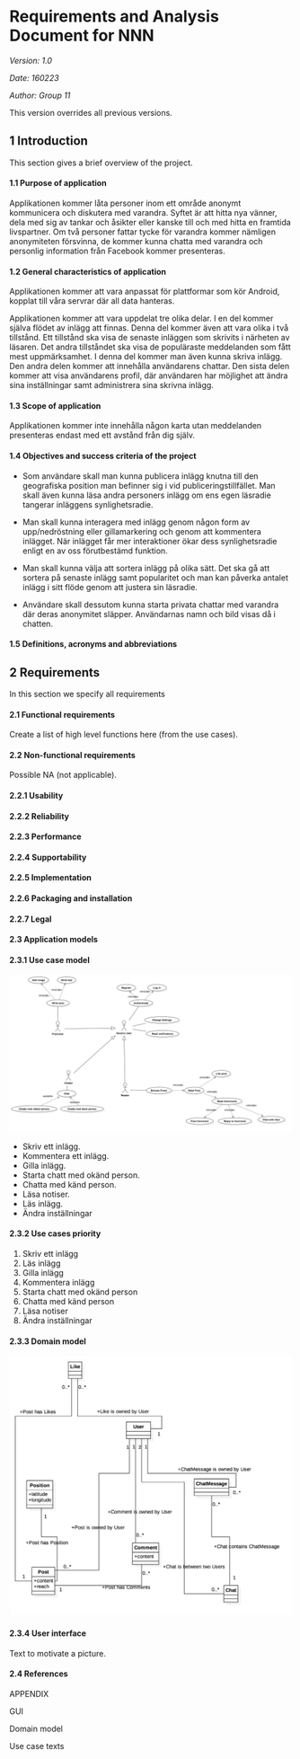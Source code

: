 # Requirements and Analysis Document for NNN

*Version: 1.0*

*Date: 160223*

*Author: Group 11*

This version overrides all previous versions.

## 1 Introduction

This section gives a brief overview of the project.

#### 1.1 Purpose of application

Applikationen kommer låta personer inom ett område anonymt kommunicera och diskutera med varandra. Syftet är att hitta nya vänner, dela med sig av tankar och åsikter eller kanske till och med hitta en framtida livspartner. Om två personer fattar tycke för varandra kommer nämligen anonymiteten
försvinna, de kommer kunna chatta med varandra och personlig information från Facebook kommer presenteras.

#### 1.2 General characteristics of application

Applikationen kommer att vara anpassat för plattformar som kör Android, kopplat till våra servrar där all data hanteras.

Applikationen kommer att vara uppdelat tre olika delar. I en del kommer själva flödet av inlägg att finnas. Denna del kommer även att vara olika i två tillstånd. Ett tillstånd ska visa de senaste inläggen som skrivits i närheten av läsaren. Det andra tillståndet ska visa de populäraste meddelanden som fått mest uppmärksamhet. I denna del kommer man även kunna skriva inlägg.
Den andra delen kommer att innehålla användarens chattar.
Den sista delen kommer att visa användarens profil, där användaren har möjlighet att ändra sina inställningar samt administrera sina skrivna inlägg.


#### 1.3 Scope of application

Applikationen kommer inte innehålla någon karta utan meddelanden presenteras endast med ett avstånd från dig själv.

#### 1.4 Objectives and success criteria of the project 

  * Som användare skall man kunna publicera inlägg knutna till den geografiska position man befinner sig i vid publiceringstillfället. Man skall även kunna läsa andra personers inlägg om ens egen läsradie tangerar inläggens synlighetsradie.

  * Man skall kunna interagera med inlägg genom någon form av upp/nedröstning eller gillamarkering och genom att kommentera inlägget. När inlägget får mer interaktioner ökar dess synlighetsradie enligt en av oss förutbestämd funktion.

  * Man skall kunna välja att sortera inlägg på olika sätt. Det ska gå att sortera på senaste inlägg samt popularitet och man kan påverka antalet inlägg i sitt flöde genom att justera sin läsradie.

  * Användare skall dessutom kunna starta privata chattar med varandra där deras anonymitet släpper. Användarnas namn och bild visas då i chatten.

#### 1.5 Definitions, acronyms and abbreviations

## 2 Requirements

In this section we specify all requirements

#### 2.1 Functional requirements

Create a list of high level functions here (from the use cases).

#### 2.2 Non-functional requirements

Possible NA (not applicable).

#### 2.2.1 Usability 

#### 2.2.2 Reliability 

#### 2.2.3 Performance 

#### 2.2.4 Supportability

#### 2.2.5 Implementation 

#### 2.2.6 Packaging and installation

#### 2.2.7 Legal 

#### 2.3 Application models

#### 2.3.1 Use case model 

![Image of Use Cases](https://raw.githubusercontent.com/ericwenn/local-feud/master/usecases/use-case.jpg)

* Skriv ett inlägg.
* Kommentera ett inlägg.
* Gilla inlägg.
* Starta chatt med okänd person.
* Chatta med känd person.
* Läsa notiser.
* Läs inlägg.
* Ändra inställningar


#### 2.3.2 Use cases priority

1. Skriv ett inlägg
2. Läs inlägg
3. Gilla inlägg
4. Kommentera inlägg
5. Starta chatt med okänd person
6. Chatta med känd person
7. Läsa notiser
8. Ändra inställningar

#### 2.3.3 Domain model

![Image of Use Cases](https://raw.githubusercontent.com/ericwenn/local-feud/master/domainmodel/domainmodel.jpg)

#### 2.3.4 User interface 

Text to motivate a picture.

#### 2.4 References

  APPENDIX 

  GUI

  Domain model

  Use case texts
